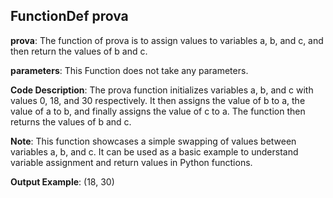 ## FunctionDef prova
**prova**: The function of prova is to assign values to variables a, b, and c, and then return the values of b and c.

**parameters**: This Function does not take any parameters.

**Code Description**: The prova function initializes variables a, b, and c with values 0, 18, and 30 respectively. It then assigns the value of b to a, the value of a to b, and finally assigns the value of c to a. The function then returns the values of b and c.

**Note**: This function showcases a simple swapping of values between variables a, b, and c. It can be used as a basic example to understand variable assignment and return values in Python functions.

**Output Example**: 
(18, 30)
